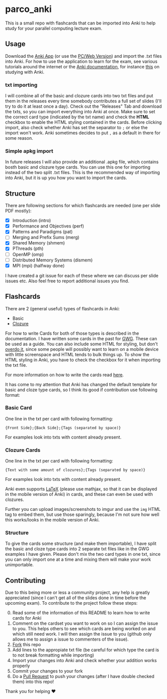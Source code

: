 # parco_anki

This is a small repo with flashcards that can be imported into Anki to help study for your parallel computing lecture exam.

## Usage

Download the [Anki App](https://play.google.com/store/apps/details?id=com.ichi2.anki&hl=en) (or use the [PC/Web Version](https://apps.ankiweb.net/)) and import the .txt files into Anki. For how to use the application to learn for the exam, see various tutorials around the internet or the [Anki documentation](https://docs.ankiweb.net/), for instance [this](https://docs.ankiweb.net/#/studying) on studying with Anki.

### txt importing

I will combine all of the basic and clozure cards into two txt files and put them in the releases every time somebody contributes a full set of slides (I'll try to do it at least once a day). Check out the "Releases" Tab and download the txts, so you can import everything into Anki at once. Make sure to set the correct card type (indicated by the txt name) and check the **HTML** checkbox to enable the HTML styling contained in the cards. Before clicking import, also check whether Anki has set the separator to `;` or else the import won't work. Anki sometimes decides to put `,` as a default in there for some reason.

### Simple apkg import

In future releases I will also provide an additional .apkg file, which contains bosth basic and clozure type cards. You can use this one for importing instead of the two split .txt files. This is the recommended way of importing into Anki, but it is up you how you want to import the cards.

## Structure

There are following sections for which flashcards are needed (one per slide PDF mostly):

- [x] Introduction (intro)
- [x] Performance and Objectives (perf)
- [x] Patterns and Paradigms (pat)
- [ ] Merging and Prefix Sums (merg)
- [x] Shared Memory (shmem)
- [x] PThreads (pth)
- [ ] OpenMP (omp)
- [ ] Distributed Memory Systems (dismem)
- [x] MPI (mpi) (halfway done)

I have created a git issue for each of these where we can discuss per slide issues etc. Also feel free to report additional issues you find.

## Flashcards

There are 2 (general useful) types of flashcards in Anki:

- Basic
- [Clozure](https://docs.ankiweb.net/#/editing?id=cloze-deletion)

For how to write Cards for both of those types is described in the documentation. I have written some cards in the past for [GWG](https://gist.github.com/hurbeana/dd9e8a335c6c5bdbeed267d9e70ec7e2). These can be used as a guide. You can also include some HTML for styling, but don't [overdo it](https://en.wikipedia.org/wiki/KISS_principle), since some people will possibly want to learn on a mobile device with little screenspace and HTML tends to bulk things up. To show the HTML styling in Anki, you have to check the checkbox for it when importing the txt file.

For more information on how to write the cards read [here](https://docs.ankiweb.net/#/importing?id=text-files).

It has come to my attention that Anki has changed the default template for basic and cloze type cards, so I think its good if contribution use following format:

### Basic Card

One line in the txt per card with following formatting:

```
{Front Side};{Back Side};{Tags (separated by space)}
```

For examples look into txts with content already present.

### Clozure Cards

One line in the txt per card with following formatting:

```
{Text with some amount of clozures};{Tags (separated by space)}
```

For examples look into txts with content already present.

Anki even supports [LaTeX](https://docs.ankiweb.net/#/math?id=mathjax) (please use mathjax, so that it can be displayed in the mobile version of Anki) in cards, and these can even be used with clozures.

Further you can upload images/screenshots to imgur and use the `img` HTML tag to embed them, but use those sparingly, because I'm not sure how well this works/looks in the mobile version of Anki.

### Structure

To give the cards some structure (and make them importable), I have split the basic and cloze type cards into 2 separate txt files like in the GWG examples I have given. Please don't mix the two card types in one txt, since you can only import one at a time and mixing them will make your work unimportable.

## Contributing

Due to this being more or less a community project, any help is greatly appreciated (since I can't get all of the slides done in time before the upcoming exam). To contribute to the project follow these steps:

0. Read some of the information of this README to learn how to write cards for Anki
1. Comment on the cardset you want to work on so I can assign the issue to you. This helps others to see which cards are being worked on and which still need work. I will then assign the issue to you (github only allows me to assign a issue to commenters of the issue).
2. [Fork](https://help.github.com/en/github/getting-started-with-github/fork-a-repo) this repo
3. Add lines to the appropiate txt file (be careful for which type the card is to not break formatting while importing)
4. Import your changes into Anki and check whether your addition works properly
5. Commit your changes to your fork
6. Do a [Pull Request](https://help.github.com/en/github/collaborating-with-issues-and-pull-requests/creating-a-pull-request-from-a-fork) to push your changes (after I have double checked them) into this repo!

Thank you for helping :heart:
